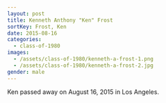 ```yaml
---
layout: post
title: Kenneth Anthony "Ken" Frost
sortKey: Frost, Ken
date: 2015-08-16
categories:
  - class-of-1980
images:
  - /assets/class-of-1980/kenneth-a-frost-1.png
  - /assets/class-of-1980/kenneth-a-frost-2.jpg
gender: male
---
```

Ken passed away on August 16, 2015 in Los Angeles.
